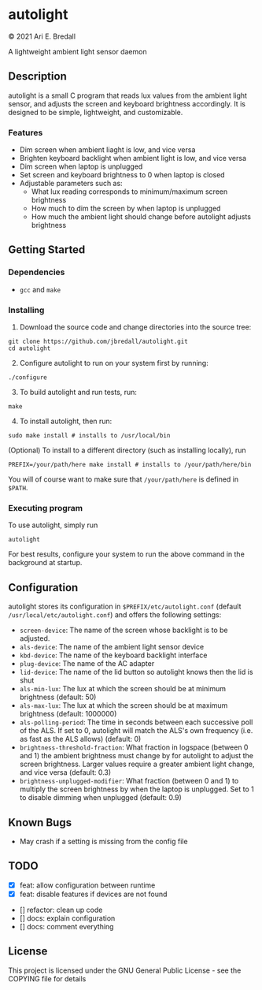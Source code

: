 # autolight
© 2021 Ari E. Bredall

A lightweight ambient light sensor daemon

## Description

autolight is a small C program that reads lux values from the ambient light sensor, and adjusts the screen and keyboard brightness accordingly. It is designed to be simple, lightweight, and customizable.

### Features
- Dim screen when ambient liaght is low, and vice versa
- Brighten keyboard backlight when ambient light is low, and vice versa
- Dim screen when laptop is unplugged
- Set screen and keyboard brightness to 0 when laptop is closed
- Adjustable parameters such as:
  - What lux reading corresponds to minimum/maximum screen brightness
  - How much to dim the screen by when laptop is unplugged
  - How much the ambient light should change before autolight adjusts brightness

## Getting Started

### Dependencies

* `gcc` and `make`

### Installing

1. Download the source code and change directories into the source tree:
```
git clone https://github.com/jbredall/autolight.git
cd autolight
```
2. Configure autolight to run on your system first by running:
```
./configure
```
3. To build autolight and run tests, run:
```
make
```
4. To install autolight, then run:
```
sudo make install # installs to /usr/local/bin
```
(Optional) To install to a different directory (such as installing locally), run
```
PREFIX=/your/path/here make install # installs to /your/path/here/bin
```
You will of course want to make sure that `/your/path/here` is defined in `$PATH`.

### Executing program

To use autolight, simply run
```
autolight
```
For best results, configure your system to run the above command in the background at startup.

## Configuration
autolight stores its configuration in `$PREFIX/etc/autolight.conf` (default `/usr/local/etc/autolight.conf`) and offers the following settings:
- `screen-device`: The name of the screen whose backlight is to be adjusted.
- `als-device`: The name of the ambient light sensor device
- `kbd-device`: The name of the keyboard backlight interface
- `plug-device`: The name of the AC adapter
- `lid-device`: The name of the lid button so autolight knows then the lid is shut
- `als-min-lux`: The lux at which the screen should be at minimum brightness (default: 50)
- `als-max-lux`: The lux at which the screen should be at maximum brightness (default: 1000000)
- `als-polling-period`: The time in seconds between each successive poll of the ALS. If set to 0, autolight will match the ALS's own frequency (i.e. as fast as the ALS allows) (default: 0)
- `brightness-threshold-fraction`: What fraction in logspace (between 0 and 1) the ambient brightness must change by for autolight to adjust the screen brightness. Larger values require a greater ambient light change, and vice versa (default: 0.3)
- `brightness-unplugged-modifier`: What fraction (between 0 and 1) to multiply the screen brightness by when the laptop is unplugged. Set to 1 to disable dimming when unplugged (default: 0.9)

## Known Bugs
- May crash if a setting is missing from the config file

## TODO
- [x] feat: allow configuration between runtime
- [x] feat: disable features if devices are not found
- [] refactor: clean up code
- [] docs: explain configuration
- [] docs: comment everything

## License

This project is licensed under the GNU General Public License - see the COPYING file for details
